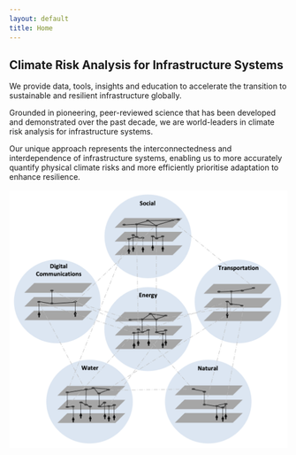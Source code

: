 ```yaml
---
layout: default
title: Home
---
```


## Climate Risk Analysis for Infrastructure Systems

We provide data, tools, insights and education to accelerate the transition to
sustainable and resilient infrastructure globally.

Grounded in pioneering, peer-reviewed science that has been developed and
demonstrated over the past decade, we are world-leaders in climate risk analysis
for infrastructure systems.

Our unique approach represents the interconnectedness and interdependence of
infrastructure systems, enabling us to more accurately quantify physical climate
risks and more efficiently prioritise adaptation to enhance resilience. 
<br>
<br>
<img src="/assets/img/sys_of_sys.png" alt="Infrastructure System of Systems" class ="center">

